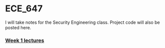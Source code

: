 # ECE_647

I will take notes for the Security Engineering class. Project code will also be posted here.

### [Week 1 lectures](docs/week1.md)
